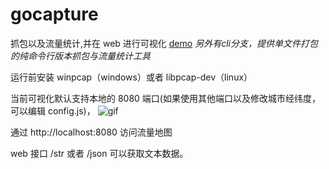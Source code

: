 # gocapture

抓包以及流量统计,并在 web 进行可视化 [demo](http://con.ifine.eu:8080/)  *另外有cli分支，提供单文件打包的纯命令行版本抓包与流量统计工具*

运行前安装 winpcap（windows）或者 libpcap-dev（linux）

当前可视化默认支持本地的 8080 端口(如果使用其他端口以及修改城市经纬度，可以编辑 config.js)，
![gif](https://github.com/aoyouer/gocapture/raw/main/gif/CPT2106080056-800x385.gif)

通过 http://localhost:8080 访问流量地图

web 接口 /str 或者 /json 可以获取文本数据。
